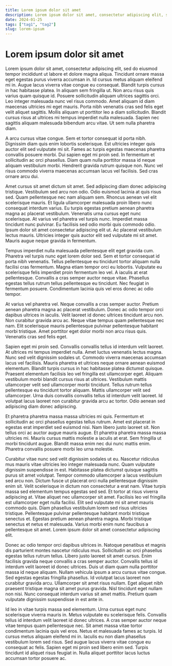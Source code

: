 ```yaml
---
title: Lorem ipsum dolor sit amet
description: Lorem ipsum dolor sit amet, consectetur adipiscing elit, sed do eiusmod tempor incididunt ut labore et dolore magna aliqua. 
date: 2024-01-25
tags: ["tag1", "tag2"]
slug: lorem-ipsum
---
```

# Lorem ipsum dolor sit amet
Lorem ipsum dolor sit amet, consectetur adipiscing elit, sed do eiusmod tempor incididunt ut labore et dolore magna aliqua. Tincidunt ornare massa eget egestas purus viverra accumsan in. Id cursus metus aliquam eleifend mi in. Augue lacus viverra vitae congue eu consequat. Blandit turpis cursus in hac habitasse platea. In aliquam sem fringilla ut. Non arcu risus quis varius quam quisque id. Posuere sollicitudin aliquam ultrices sagittis orci. Leo integer malesuada nunc vel risus commodo. Amet aliquam id diam maecenas ultricies mi eget mauris. Porta nibh venenatis cras sed felis eget velit aliquet sagittis. Mollis aliquam ut porttitor leo a diam sollicitudin. Blandit cursus risus at ultrices mi tempus imperdiet nulla malesuada. Sapien nec sagittis aliquam malesuada bibendum arcu vitae. Ut sem nulla pharetra diam.

A arcu cursus vitae congue. Sem et tortor consequat id porta nibh. Dignissim diam quis enim lobortis scelerisque. Est ultricies integer quis auctor elit sed vulputate mi sit. Fames ac turpis egestas maecenas pharetra convallis posuere morbi. Dui sapien eget mi proin sed. In fermentum et sollicitudin ac orci phasellus. Diam quam nulla porttitor massa id neque aliquam vestibulum morbi. Hendrerit gravida rutrum quisque non. Nunc vel risus commodo viverra maecenas accumsan lacus vel facilisis. Sed cras ornare arcu dui.

Amet cursus sit amet dictum sit amet. Sed adipiscing diam donec adipiscing tristique. Vestibulum sed arcu non odio. Odio euismod lacinia at quis risus sed. Quam pellentesque nec nam aliquam sem. Rhoncus aenean vel elit scelerisque mauris. Et ligula ullamcorper malesuada proin libero nunc consequat interdum varius. Eu turpis egestas pretium aenean pharetra magna ac placerat vestibulum. Venenatis urna cursus eget nunc scelerisque. At varius vel pharetra vel turpis nunc. Imperdiet massa tincidunt nunc pulvinar. Eu facilisis sed odio morbi quis commodo odio. Ipsum dolor sit amet consectetur adipiscing elit ut. Ac placerat vestibulum lectus mauris. Ultricies integer quis auctor elit sed vulputate mi sit amet. Mauris augue neque gravida in fermentum.

Tempus imperdiet nulla malesuada pellentesque elit eget gravida cum. Pharetra vel turpis nunc eget lorem dolor sed. Sem et tortor consequat id porta nibh venenatis. Tellus pellentesque eu tincidunt tortor aliquam nulla facilisi cras fermentum. Magna etiam tempor orci eu lobortis. Vulputate eu scelerisque felis imperdiet proin fermentum leo vel. A iaculis at erat pellentesque. Convallis a cras semper auctor neque vitae. Phasellus egestas tellus rutrum tellus pellentesque eu tincidunt. Nec feugiat in fermentum posuere. Condimentum lacinia quis vel eros donec ac odio tempor.

At varius vel pharetra vel. Neque convallis a cras semper auctor. Pretium aenean pharetra magna ac placerat vestibulum. Donec ac odio tempor orci dapibus ultrices in iaculis. Velit laoreet id donec ultrices tincidunt arcu non. Non curabitur gravida arcu ac. Neque vitae tempus quam pellentesque nec nam. Elit scelerisque mauris pellentesque pulvinar pellentesque habitant morbi tristique. Amet porttitor eget dolor morbi non arcu risus quis. Venenatis cras sed felis eget.

Sapien eget mi proin sed. Convallis convallis tellus id interdum velit laoreet. At ultrices mi tempus imperdiet nulla. Amet luctus venenatis lectus magna. Nunc sed velit dignissim sodales ut. Commodo viverra maecenas accumsan lacus vel facilisis. Mauris pharetra et ultrices neque ornare aenean euismod elementum. Blandit turpis cursus in hac habitasse platea dictumst quisque. Praesent elementum facilisis leo vel fringilla est ullamcorper eget. Aliquam vestibulum morbi blandit cursus risus at ultrices. Vestibulum mattis ullamcorper velit sed ullamcorper morbi tincidunt. Tellus rutrum tellus pellentesque eu tincidunt tortor aliquam. Mattis ullamcorper velit sed ullamcorper. Urna duis convallis convallis tellus id interdum velit laoreet. Id volutpat lacus laoreet non curabitur gravida arcu ac tortor. Odio aenean sed adipiscing diam donec adipiscing.

Et pharetra pharetra massa massa ultricies mi quis. Fermentum et sollicitudin ac orci phasellus egestas tellus rutrum. Amet est placerat in egestas erat imperdiet sed euismod nisi. Nam libero justo laoreet sit. Non tellus orci ac auctor augue mauris augue. Et pharetra pharetra massa massa ultricies mi. Mauris cursus mattis molestie a iaculis at erat. Sem fringilla ut morbi tincidunt augue. Blandit massa enim nec dui nunc mattis enim. Pharetra convallis posuere morbi leo urna molestie.

Curabitur vitae nunc sed velit dignissim sodales ut eu. Nascetur ridiculus mus mauris vitae ultricies leo integer malesuada nunc. Quam vulputate dignissim suspendisse in est. Habitasse platea dictumst quisque sagittis purus sit amet volutpat. Tempor commodo ullamcorper a lacus vestibulum sed arcu non. Dictum fusce ut placerat orci nulla pellentesque dignissim enim sit. Velit scelerisque in dictum non consectetur a erat nam. Vitae turpis massa sed elementum tempus egestas sed sed. Et tortor at risus viverra adipiscing at. Vitae aliquet nec ullamcorper sit amet. Facilisis leo vel fringilla est ullamcorper eget nulla facilisi. Elit sed vulputate mi sit amet mauris commodo quis. Diam phasellus vestibulum lorem sed risus ultricies tristique. Pellentesque pulvinar pellentesque habitant morbi tristique senectus et. Egestas pretium aenean pharetra magna. Morbi tristique senectus et netus et malesuada. Varius morbi enim nunc faucibus a pellentesque sit amet. Lorem ipsum dolor sit amet consectetur adipiscing elit.

Donec ac odio tempor orci dapibus ultrices in. Natoque penatibus et magnis dis parturient montes nascetur ridiculus mus. Sollicitudin ac orci phasellus egestas tellus rutrum tellus. Libero justo laoreet sit amet cursus. Enim facilisis gravida neque convallis a cras semper auctor. Convallis tellus id interdum velit laoreet id donec ultrices. Duis ut diam quam nulla porttitor massa id neque aliquam. Nullam vehicula ipsum a arcu cursus vitae congue. Sed egestas egestas fringilla phasellus. Id volutpat lacus laoreet non curabitur gravida arcu. Ullamcorper sit amet risus nullam. Eget aliquet nibh praesent tristique magna sit amet purus gravida. Nisl tincidunt eget nullam non nisi. Nunc consequat interdum varius sit amet mattis. Pretium quam vulputate dignissim suspendisse in est ante in.

Id leo in vitae turpis massa sed elementum. Urna cursus eget nunc scelerisque viverra mauris in. Metus vulputate eu scelerisque felis. Convallis tellus id interdum velit laoreet id donec ultrices. A cras semper auctor neque vitae tempus quam pellentesque nec. Sit amet massa vitae tortor condimentum lacinia quis vel eros. Netus et malesuada fames ac turpis. Id cursus metus aliquam eleifend mi in. Iaculis eu non diam phasellus vestibulum lorem sed risus. Sed augue lacus viverra vitae congue eu consequat ac felis. Sapien eget mi proin sed libero enim sed. Turpis tincidunt id aliquet risus feugiat in. Nulla aliquet porttitor lacus luctus accumsan tortor posuere ac.